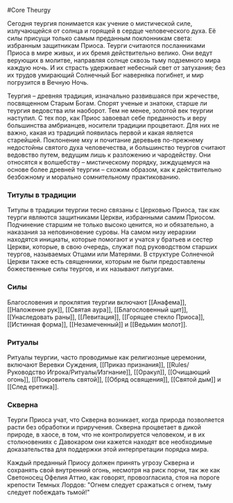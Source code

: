 #Core
Theurgy

Сегодня теургия понимается как учение о мистической силе, излучающейся от солнца и горящей в сердце человеческого духа. Её силы присущи только самым преданным поклонникам света: избранным защитникам Приоса. Теурги считаются посланниками Приоса в мире живых, и их бремя действительно велико. Они ведут верующих в молитве, направляя солнце сквозь тьму подземного мира каждую ночь. И их страсть удерживает небесный свет от затухания; без их трудов умирающий Солнечный Бог наверняка погибнет, и мир погрузится в Вечную Ночь.

Теургия – древняя традиция, изначально развившаяся при жречестве, посвященном Старым Богам. Спорят ученые и знатоки, старше ли теургия ведовства или наоборот. Тем не менее, золотой век теургии наступил. С тех пор, как Приос завоевал себе преданность и веру большинства амбрианцев, носители традиции процветают. Для них не важно, какая из традиций появилась первой и какая является старейшей. Поклонение мху и почитание деревьев по-прежнему недостойны святого духа человечества, и большинство теургов считают ведовство путем, ведущим лишь к разложению и чародейству. Они относятся к волшебству – мистическому порядку, зиждущемуся на основе более древней теургии – схожим образом, как к действительно безбожному и морально сомнительному практикованию.

### Титулы в традиции

Титулы в традиции теургии тесно связаны с Церковью Приоса, так как теурги являются защитниками Церкви, избранными самим Приосом. Подчинение старшим не только высоко ценится, но и обязательно, а наказания за неповиновение суровы. На самом низу иерархии находятся инициаты, которые помогают и учатся у братьев и сестер Церкви, которые, в свою очередь, служат под руководством старших теургов, называемых Отцами или Матерями. В структуре Солнечной Церкви также есть священники, которым не были предоставлены божественные силы теургов, и их называют литургами.
### Силы

Благословения и проклятия теургии включают [[Анафема]], [[Наложение рук]], [[Святая аура]],  [[Благословенный щит]], [[Унаследовать раны]], [[Левитация]], [[Горящее стекло Приоса]], [[Истинная форма]], [[Незамеченный]] и [[Ведьмин молот]].

### Ритуалы

Ритуалы теургии, часто проводимые как религиозные церемонии, включают Веревки Суждения, [[Приказ признания]], [[Rules/Руководство Игрока/Ритуалы/Изгнание]], [[Оракул]], [[Очищающий огонь]], [[Покровитель святой]], [[Обряд освящения]], [[Святой дым]] и [[След еретика]].

### Скверна

Теурги Приоса учат, что Скверна возникает, когда природа позволяется расти без обработки и приручения. Скверна процветает в дикой природе, в хаосе, в том, что не контролируется человеком, и в их столкновениях с Давокаром они кажется находят все необходимые доказательства для поддержки этой интерпретации порядка мира.

Каждый преданный Приосу должен принять угрозу Скверна и сохранять свой внутренний огонь, несмотря на риск порчи, так же как Светоносец Офелия Аттио, как говорят, провозгласила, стоя на пороге крепости Темных Лордов: "Огнем следует сражаться с огнем, тьму следует побеждать тьмой!"